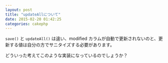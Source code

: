 ```yaml
---
layout: post
title: "updateAllについて"
date: 2015-02-20 01:42:25
categories: cakephp
---
```

<p><code>save()</code> と <code>updateAll()</code> は違い、modified カラムが自動で更新されないのと、更新する値は自分の方でサニタイズする必要があります。</p>

<p>どういった考えてこのような実装になっているのでしょうか？</p>
